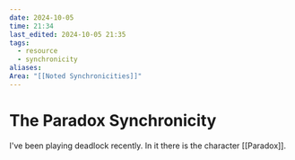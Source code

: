 ```yaml
---
date: 2024-10-05
time: 21:34
last_edited: 2024-10-05 21:35
tags:
  - resource
  - synchronicity
aliases: 
Area: "[[Noted Synchronicities]]"
---
```

# The Paradox Synchronicity
I've been playing deadlock recently. In it there is the character [[Paradox]].

